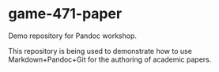 # game-471-paper
Demo repository for Pandoc workshop.

This repository is being used to demonstrate how to use Markdown+Pandoc+Git for the authoring of academic papers.
